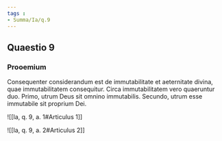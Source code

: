```yaml
---
tags : 
- Summa/Ia/q.9
---
```


## Quaestio 9

### Prooemium

Consequenter considerandum est de immutabilitate et aeternitate divina, quae immutabilitatem consequitur. Circa immutabilitatem vero quaeruntur duo. Primo, utrum Deus sit omnino immutabilis. Secundo, utrum esse immutabile sit proprium Dei.

![[Ia, q. 9, a. 1#Articulus 1]]

![[Ia, q. 9, a. 2#Articulus 2]]


